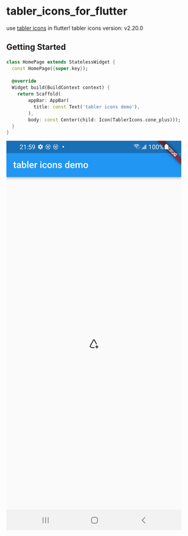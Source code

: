 # tabler_icons_for_flutter

use [tabler icons](https://tabler-icons.io/) in flutter!
tabler icons version: v2.20.0

## Getting Started
```dart
class HomePage extends StatelessWidget {
  const HomePage({super.key});

  @override
  Widget build(BuildContext context) {
    return Scaffold(
        appBar: AppBar(
          title: const Text('tabler icons demo'),
        ),
        body: const Center(child: Icon(TablerIcons.cone_plus)));
  }
}
```

![example](assets/image/readme-example.jpg)

